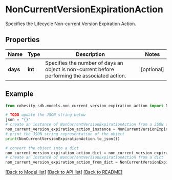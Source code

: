 # NonCurrentVersionExpirationAction

Specifies the Lifecycle Non-current Version Expiration Action.

## Properties

Name | Type | Description | Notes
------------ | ------------- | ------------- | -------------
**days** | **int** | Specifies the number of days an object is non-current before performing the associated action. | [optional] 

## Example

```python
from cohesity_sdk.models.non_current_version_expiration_action import NonCurrentVersionExpirationAction

# TODO update the JSON string below
json = "{}"
# create an instance of NonCurrentVersionExpirationAction from a JSON string
non_current_version_expiration_action_instance = NonCurrentVersionExpirationAction.from_json(json)
# print the JSON string representation of the object
print(NonCurrentVersionExpirationAction.to_json())

# convert the object into a dict
non_current_version_expiration_action_dict = non_current_version_expiration_action_instance.to_dict()
# create an instance of NonCurrentVersionExpirationAction from a dict
non_current_version_expiration_action_from_dict = NonCurrentVersionExpirationAction.from_dict(non_current_version_expiration_action_dict)
```
[[Back to Model list]](../README.md#documentation-for-models) [[Back to API list]](../README.md#documentation-for-api-endpoints) [[Back to README]](../README.md)


